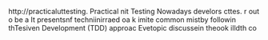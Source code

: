 
http://practicaluttesting.
Practical nit Testing 
Nowadays develors cttes.  r out o be a
It presentsnf techniinirraed oa  k imite common mistby followin thTesiven Development (TDD) approac Evetopic discussein theook  illdth co













